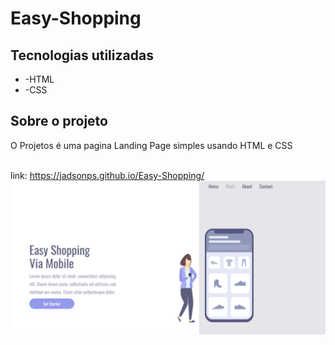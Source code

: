 <h1> Easy-Shopping  </h1> 


<h2>Tecnologias utilizadas</h2>

<ul>
  <li>-HTML</li>
  <li>-CSS</li>
</ul>


<h2>Sobre o projeto</h2>
<p>O Projetos é uma pagina Landing Page simples usando HTML e CSS</p>


<br>
link:
<a href="https://jadsonps.github.io/Easy-Shopping/">https://jadsonps.github.io/Easy-Shopping/</a>

<img src="https://github.com/JadsonPS/Easy-Shopping/blob/master/assets/Desktop.png?raw=true">
